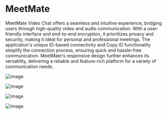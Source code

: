 # MeetMate

MeetMate Video Chat offers a seamless and intuitive experience, bridging users through high-quality video and audio communication. With a user-friendly interface and end-to-end encryption, it prioritizes privacy and security, making it ideal for personal and professional meetings. The application's unique ID-based connectivity and Copy ID functionality simplify the connection process, ensuring quick and hassle-free communication. MeetMate's responsive design further enhances its versatility, delivering a reliable and feature-rich platform for a variety of communication needs.

![image](https://github.com/somsai359/MeetMate/assets/76832603/7a8c5e0b-17e8-4240-879d-82c74ffadac9)

![image](https://github.com/somsai359/MeetMate/assets/76832603/9fd9f122-e1b7-46cb-8743-c4c15c899976)

![image](https://github.com/somsai359/MeetMate/assets/76832603/c021ab27-79a4-4206-9ab6-bdb94c0c108c)

![image](https://github.com/somsai359/MeetMate/assets/76832603/a1ec7087-746c-4435-a8f8-a23be286d0f9)

